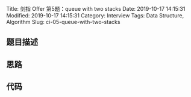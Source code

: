 Title: 剑指 Offer 第5题：queue with two stacks
Date: 2019-10-17 14:15:31
Modified: 2019-10-17 14:15:31
Category: Interview
Tags: Data Structure, Algorithm
Slug: ci-05-queue-with-two-stacks
## 题目描述
## 思路
## 代码